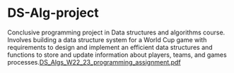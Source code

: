 # DS-Alg-project
Conclusive programming project in Data structures and algorithms course. Involves building a data structure system for a World Cup game with requirements to design and implement an efficient data structures and functions to store and update information about players, teams, and games processes.[DS_Algs_W22_23_programming_assignment.pdf](https://github.com/ShaharBlas/DS-Alg-project/files/10859391/DS_Algs_W22_23_programming_assignment.pdf)
